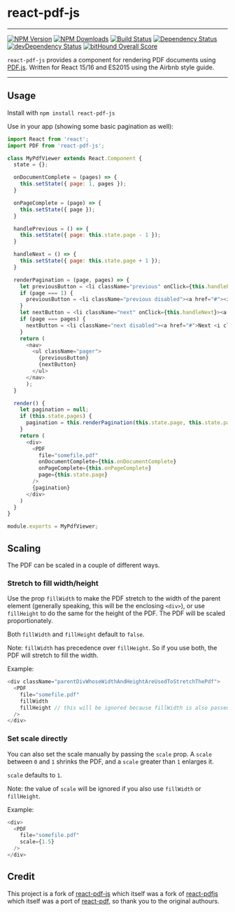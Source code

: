 # react-pdf-js
---
[![NPM Version](https://img.shields.io/npm/v/react-pdf-js.svg?style=flat-square)](https://www.npmjs.com/package/react-pdf-js)
[![NPM Downloads](https://img.shields.io/npm/dm/react-pdf-js.svg?style=flat-square)](https://www.npmjs.com/package/react-pdf-js)
[![Build Status](https://img.shields.io/travis/mikecousins/react-pdf-js/master.svg?style=flat-square)](https://travis-ci.org/mikecousins/react-pdf-js)
[![Dependency Status](https://david-dm.org/mikecousins/react-pdf-js.svg)](https://david-dm.org/mikecousins/react-pdf-js)
[![devDependency Status](https://david-dm.org/mikecousins/react-pdf-js/dev-status.svg)](https://david-dm.org/mikecousins/react-pdf-js#info=devDependencies)
[![bitHound Overall Score](https://www.bithound.io/github/mikecousins/react-pdf-js/badges/score.svg)](https://www.bithound.io/github/mikecousins/react-pdf-js)

`react-pdf-js` provides a component for rendering PDF documents using [PDF.js](http://mozilla.github.io/pdf.js/). Written for React 15/16 and ES2015 using the Airbnb style guide.

---

Usage
-----

Install with `npm install react-pdf-js`

Use in your app (showing some basic pagination as well):

```js
import React from 'react';
import PDF from 'react-pdf-js';

class MyPdfViewer extends React.Component {
  state = {};

  onDocumentComplete = (pages) => {
    this.setState({ page: 1, pages });
  }

  onPageComplete = (page) => {
    this.setState({ page });
  }

  handlePrevious = () => {
    this.setState({ page: this.state.page - 1 });
  }

  handleNext = () => {
    this.setState({ page: this.state.page + 1 });
  }

  renderPagination = (page, pages) => {
    let previousButton = <li className="previous" onClick={this.handlePrevious}><a href="#"><i className="fa fa-arrow-left"></i> Previous</a></li>;
    if (page === 1) {
      previousButton = <li className="previous disabled"><a href="#"><i className="fa fa-arrow-left"></i> Previous</a></li>;
    }
    let nextButton = <li className="next" onClick={this.handleNext}><a href="#">Next <i className="fa fa-arrow-right"></i></a></li>;
    if (page === pages) {
      nextButton = <li className="next disabled"><a href="#">Next <i className="fa fa-arrow-right"></i></a></li>;
    }
    return (
      <nav>
        <ul className="pager">
          {previousButton}
          {nextButton}
        </ul>
      </nav>
      );
  }

  render() {
    let pagination = null;
    if (this.state.pages) {
      pagination = this.renderPagination(this.state.page, this.state.pages);
    }
    return (
      <div>
        <PDF
          file="somefile.pdf"
          onDocumentComplete={this.onDocumentComplete}
          onPageComplete={this.onPageComplete}
          page={this.state.page}
        />
        {pagination}
      </div>
    )
  }
}

module.exports = MyPdfViewer;
```

## Scaling

The PDF can be scaled in a couple of different ways.

### Stretch to fill width/height

Use the prop `fillWidth` to make the PDF stretch to the width of the parent element (generally speaking, this will be the enclosing `<div>`), or use `fillHeight` to do the same for the height of the PDF. The PDF will be scaled proportionately.

Both `fillWidth` and `fillHeight` default to `false`.

Note: `fillWidth` has precedence over `fillHeight`. So if you use both, the PDF will stretch to fill the width.

Example:

```js
<div className="parentDivWhoseWidthAndHeightAreUsedToStretchThePdf">
  <PDF
    file="somefile.pdf"
    fillWidth
    fillHeight // this will be ignored because fillWidth is also passed
  />
</div>
```

### Set scale directly

You can also set the scale manually by passing the `scale` prop. A `scale` between `0` and `1` shrinks the PDF, and a `scale` greater than `1` enlarges it.

`scale` defaults to `1`.

Note: the value of `scale` will be ignored if you also use `fillWidth` or `fillHeight`.

Example:

```js
<div>
  <PDF
    file="somefile.pdf"
    scale={1.5}
  />
</div>
```

## Credit

This project is a fork of [react-pdf-js](https://github.com/mikecousins/react-pdf-js) which itself was a fork of [react-pdfjs](https://github.com/erikras/react-pdfjs) which itself was a port of [react-pdf](https://github.com/nnarhinen/react-pdf), so thank you to
the original authours.
